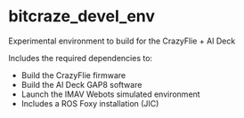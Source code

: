 # bitcraze_devel_env

Experimental environment to build for the CrazyFlie + AI Deck

Includes the required dependencies to:

- Build the CrazyFlie firmware
- Build the AI Deck GAP8 software
- Launch the IMAV Webots simulated environment
- Includes a ROS Foxy installation (JIC)


